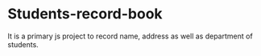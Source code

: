 # Students-record-book
It is a primary js project to record name, address as well as department of students.  
